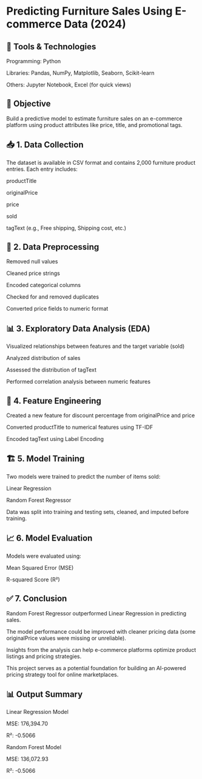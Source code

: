 # Predicting Furniture Sales Using E-commerce Data (2024)
## 🧰 Tools & Technologies
Programming: Python  

Libraries: Pandas, NumPy, Matplotlib, Seaborn, Scikit-learn  

Others: Jupyter Notebook, Excel (for quick views)  

## 🎯 Objective
Build a predictive model to estimate furniture sales on an e-commerce platform using product attributes like price, title, and promotional tags.  

## 📥 1. Data Collection
The dataset is available in CSV format and contains 2,000 furniture product entries. Each entry includes:  

productTitle  

originalPrice  

price  

sold  

tagText (e.g., Free shipping, Shipping cost, etc.)  

## 🧹 2. Data Preprocessing
Removed null values  

Cleaned price strings  

Encoded categorical columns  

Checked for and removed duplicates  

Converted price fields to numeric format  

## 📊 3. Exploratory Data Analysis (EDA)
Visualized relationships between features and the target variable (sold)  

Analyzed distribution of sales  

Assessed the distribution of tagText  

Performed correlation analysis between numeric features  

## 🧠 4. Feature Engineering
Created a new feature for discount percentage from originalPrice and price  

Converted productTitle to numerical features using TF-IDF  

Encoded tagText using Label Encoding  

## 🏗️ 5. Model Training
Two models were trained to predict the number of items sold:  

Linear Regression  

Random Forest Regressor  

Data was split into training and testing sets, cleaned, and imputed before training.  

## 📈 6. Model Evaluation
Models were evaluated using:  

Mean Squared Error (MSE)  

R-squared Score (R²)  

## ✅ 7. Conclusion
Random Forest Regressor outperformed Linear Regression in predicting sales.  

The model performance could be improved with cleaner pricing data (some originalPrice values were missing or unreliable).  

Insights from the analysis can help e-commerce platforms optimize product listings and pricing strategies.  

This project serves as a potential foundation for building an AI-powered pricing strategy tool for online marketplaces.  

## 📊 Output Summary
Linear Regression Model  

MSE: 176,394.70  

R²: -0.5066  

Random Forest Model  

MSE: 136,072.93  

R²: -0.5066  
